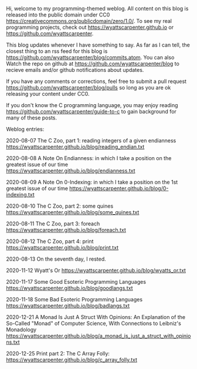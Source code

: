 Hi, welcome to my programming-themed weblog. All content on this blog is released into the public domain under CC0 https://creativecommons.org/publicdomain/zero/1.0/.  To see my real programming projects, check out https://wyattscarpenter.github.io or https://github.com/wyattscarpenter.

This blog updates whenever I have something to say. As far as I can tell, the closest thing to an rss feed for this blog is https://github.com/wyattscarpenter/blog/commits.atom. You can also Watch the repo on github at https://github.com/wyattscarpenter/blog to recieve emails and/or github notifications about updates.

If you have any comments or corrections, feel free to submit a pull request https://github.com/wyattscarpenter/blog/pulls so long as you are ok releasing your content under CC0.

If you don't know the C programming language, you may enjoy reading https://github.com/wyattscarpenter/guide-to-c to gain background for many of these posts.

Weblog entries:

2020-08-07 The C Zoo, part 1: reading integers of a given endianness https://wyattscarpenter.github.io/blog/reading_endian.txt

2020-08-08 A Note On Endianness: in which I take a position on the greatest issue of our time https://wyattscarpenter.github.io/blog/endianness.txt

2020-08-09 A Note On 0-Indexing: in which I take a position on the 1st greatest issue of our time https://wyattscarpenter.github.io/blog/0-indexing.txt

2020-08-10 The C Zoo, part 2: some quines https://wyattscarpenter.github.io/blog/some_quines.txt

2020-08-11 The C Zoo, part 3: foreach https://wyattscarpenter.github.io/blog/foreach.txt

2020-08-12 The C Zoo, part 4: print https://wyattscarpenter.github.io/blog/print.txt

2020-08-13 On the seventh day, I rested.

2020-11-12 Wyatt's Or https://wyattscarpenter.github.io/blog/wyatts_or.txt

2020-11-17 Some Good Esoteric Programming Languages https://wyattscarpenter.github.io/blog/goodlangs.txt

2020-11-18 Some Bad Esoteric Programming Languages https://wyattscarpenter.github.io/blog/badlangs.txt

2020-12-21 A Monad Is Just A Struct With Opinions: An Explanation of the So-Called "Monad" of Computer Science, With Connections to Leibniz's Monadology https://wyattscarpenter.github.io/blog/a_monad_is_just_a_struct_with_opinions.txt

2020-12-25 Print part 2: The C Array Folly: https://wyattscarpenter.github.io/blog/c_array_folly.txt
